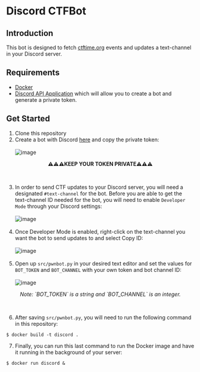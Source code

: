 # Discord CTFBot

## Introduction
This bot is designed to fetch [ctftime.org](https://ctftime.org/) events and updates a text-channel in your Discord server. <br />

## Requirements
- [Docker](https://www.docker.com/get-started)
- [Discord API Application](https://discord.com/developers/applications) which will allow you to create a bot and generate a private token. <br />

## Get Started
1. Clone this repository
2. Create a bot with Discord [here](https://discord.com/developers/applications) and copy the private token: <br /> <br />
![image](https://user-images.githubusercontent.com/59978921/132972500-cdcfb8ed-4bd6-4698-9f92-d64894fcfd92.png)  <br /> 
  <p align="center"><b>⚠️⚠️⚠️KEEP YOUR TOKEN PRIVATE⚠️⚠️⚠️</b></p><br />

3. In order to send CTF updates to your Discord server, you will need a designated `#text-channel` for the bot. Before you are able to get the text-channel ID needed for the bot, you will need to enable `Developer Mode` through your Discord settings: <br /> <br />
![image](https://user-images.githubusercontent.com/59978921/132972739-a3bcd57f-1a0e-4ccf-b8a7-782a67d30b46.png) <br /> <br />
4. Once Developer Mode is enabled, right-click on the text-channel you want the bot to send updates to and select Copy ID: <br /> <br />
![image](https://user-images.githubusercontent.com/59978921/132972974-a97587d3-2215-4e99-a9f0-fad94588cc28.png) <br /> <br />
5. Open up `src/pwnbot.py` in your desired text editor and set the values for `BOT_TOKEN` and `BOT_CHANNEL` with your own token and bot channel ID: <br /> <br />
![image](https://user-images.githubusercontent.com/59978921/132973115-fbc1da7f-ea9c-448d-add3-99db050f7a5c.png) <br />
<p align="center"><i>Note: `BOT_TOKEN` is a string and `BOT_CHANNEL` is an integer.</i></p><br />

6. After saving `src/pwnbot.py`, you will need to run the following command in this repository:
```
$ docker build -t discord .
```
7. Finally, you can run this last command to run the Docker image and have it running in the background of your server:
```
$ docker run discord &
```

